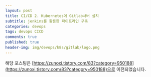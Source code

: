 ```yaml
---
layout: post
title: CI/CD 2. Kubernetes에 Gitlab서버 설치
subtitle: jenkins를 활용한 파이프라인 구축
categories: devops
tags: devops CICD
comments: true
published: true
header-img: img/devops/k8s/gitlab/logo.png
---
```


해당 포스팅은 [https://zunoxi.tistory.com/83?category=950188](https://zunoxi.tistory.com/83?category=950188)으로 이전되었습니다.
<!--

## 개요
> `Git push` 부터 `쿠버네티스` 파드 배포 까지 파이프라인 구축 &#10103;단계
  
- 목차
	- [`Gitlab on k8s`](#h2-idgitlab-on-k8s-342gitlab-on-k8sh2)
	- [`pv 선언`](#1-persistent-volume퍼시스턴트-볼륨-선언)
	- [`gitlab 설치`](#2-gitlab-설치)
	- [`설치확인`](#3-정상-설치-확인)
  
## Gitlab on k8s
---
필자는 프로젝트 소스의 형상관리 툴로서 git, 그중에서도 설치형으로 프라이빗하게 쓰기 위해 `gitlab`을 이용하는편인데, 실제 기업환경에서도 github보다는 gitlab을 많이 사용하는 것 같다. 아무래도 _**설치형 서버라**_ 는 점과 _**프라이빗한 사용 환경**_ 에서도 비용이 청구되지 않는 등 여러 부분에서 메리트가 있지 않았을까 싶다. 이번 포스팅은 이런 이점을 갖고 있는 **`gitlab서버를 쿠버네티스상에 설치`** 하는 방법을 다룬다.

<br>

사실 쿠버네티스로 gitlab을 배포하는것은 gitlab 서버를 중단없이 이용할 수 있고, 로드밸런싱으로 부하분산할 수 있다는 것에 의미가 있지만, 개인 혹은 소수의 집단이 사용하기에 일반 서버로컬에 설치하는것과 비교하면 큰 메리트가 있어보이지는 않는다.	&#128528; 그럼에도 이상적인 MSA 구현을 위해서는 gitlab자체도 쿠버네티스에서 클러스터링되어야 좋을것 같아 **`쿠버네티스 상에서 서비스 단위 배포를 해보려 한다.`**

<br>

위 설명은 아래 그림과 링크를 참고하면 왜 이렇게 구성을 하지?에 대한 의문을 해소할 수 있다.

![그림1](/assets/img/devops/k8s/gitlab/1.png)
이미지 출처 : (https://developer.ibm.com/kr/journey/run-gitlab-kubernetes/)

참고링크 : [https://developer.ibm.com/kr/journey/run-gitlab-kubernetes/](https://developer.ibm.com/kr/journey/run-gitlab-kubernetes/)


<br><br>

**`(실습 전제조건)`**

1\. 쿠버네티스 설치 및 클러스터링 설정

2\. helm 2.x v 설치

<br><br>


### **1. persistent volume(퍼시스턴트 볼륨) 선언**
---

일반적으로 helm chart를 이용하여 gitlab의 커뮤니티 에디션(무료)인 gitlab-ce 서버를 설치한다면, gitlab설정 데이터뿐만 아니라 postegres, redis에 대한 퍼시스턴트 볼륨 설정을 해줘야 한다.

```
$ vi pvgitlab.yaml

apiVersion: v1
kind: PersistentVolume
metadata:
  name: pv-01
spec:
  capacity:
    storage: 20G
  accessModes:
  - ReadWriteOnce
  local:
     path: /data/data-volume/
  nodeAffinity:
    required:
      nodeSelectorTerms:
      - matchExpressions:
        - {key: kubernetes.io/hostname, operator: In, values: [k8s-node1]}

$ kubectl apply -f pvgitlab.yaml

#############################

$ vi pvpostgres.yaml

apiVersion: v1
kind: PersistentVolume
metadata:
  name: pv-02
spec:
  capacity:
    storage: 20G
  accessModes:
  - ReadWriteOnce
  local:
     path: /data/data-volume/
  nodeAffinity:
    required:
      nodeSelectorTerms:
      - matchExpressions:
        - {key: kubernetes.io/hostname, operator: In, values: [k8s-node1]}

$ kubectl apply -f pvpostgres.yaml

#############################

$ vi pvredis.yaml

apiVersion: v1
kind: PersistentVolume
metadata:
  name: pv-03
spec:
  capacity:
    storage: 20G
  accessModes:
  - ReadWriteOnce
  local:
     path: /data/data-volume/
  nodeAffinity:
    required:
      nodeSelectorTerms:
      - matchExpressions:
        - {key: kubernetes.io/hostname, operator: In, values: [k8s-node1]}
        
$ kubectl apply -f pvredis.yaml

#############################

$ vi pvetcgit.yaml

apiVersion: v1
kind: PersistentVolume
metadata:
  name: pv-04
spec:
  capacity:
    storage: 20G
  accessModes:
  - ReadWriteOnce
  local:
     path: /data/data-volume/
  nodeAffinity:
    required:
      nodeSelectorTerms:
      - matchExpressions:
        - {key: kubernetes.io/hostname, operator: In, values: [k8s-node1]}
        
$ kubectl apply -f pvetcgit.yaml
```

`※ 쿠버네티스 클러스터 환경의 node1(hostname : k8s-node1)에 /data/data-volume 폴더는 미리 생성했다.  `

이 경우, 이름은 gitlab, redis 등 별도로 yaml 파일을 만들었지만 퍼시스턴트 볼륨 클레임에서 프로비저닝이 될 경우, 시스템별로 매칭 되지 않고 무작위로 바운딩될 것이다. 

<br>

아래 대시보드에서도 퍼시스턴트 볼륨이 생성된 것을 확인할 수 있다.

![그림2](/assets/img/devops/k8s/gitlab/2.png)

<br><br>

### **2\. gitlab 설치**
---

<br>

**2-1 ) helm chart 주입**

```
$ helm upgrade --install gitlab stable/gitlab-ce   --set global.edition=ce   --set certmanager-issuer.email=내 이메일주소   --set global.hosts.domain=내 ip주소
```

위 명령어를 입력했을 때 다음과 같은 에러가 발생할 수 있다.

![그림3](/assets/img/devops/k8s/gitlab/3.png)

잘 안보이니깐 에러 부분만 풀어서 적자면 이러하다.

```
Error: configmaps is forbidden: User "system:serviceaccount:kube-system:default" cannot list resource "configmaps" in API group "" in the namespace "kube-system"
Error: UPGRADE FAILED: configmaps is forbidden: User "system:serviceaccount:kube-system:default" cannot list resource "configmaps" in API group "" in the namespace "kube-system"
```
<br>
이는 **쿠버네티스의 권한 관리(RBCA) 문제 때문에** 발생한다. helm의 tiller가 쿠버네티스 클러스터의 api에 접근하여 영향력을 행세하기 위해서는 `유효한 사용자`인지 확인이 필요하다. 실제로 필자가 테스트 에러를 해결할 때는 꽤 고생했지만 역시나 `스택갓버플로우`	 &#128519;는 절대로 우리를 실망시키지 않는다 	해결방법은 다음 명령어들을 차례대로 입력해주면 된다.
<br>

```
$ kubectl create serviceaccount --namespace kube-system tiller
$ kubectl create clusterrolebinding tiller-cluster-rule --clusterrole=cluster-admin --serviceaccount=kube-system:tiller
$ kubectl patch deploy --namespace kube-system tiller-deploy -p '{"spec":{"template":{"spec":{"serviceAccount":"tiller"}}}}'      
$ helm init --service-account tiller --upgrade
```

출처 : [https://stackoverflow.com/questions/46672523/helm-list-cannot-list-configmaps-in-the-namespace-kube-system](https://stackoverflow.com/questions/46672523/helm-list-cannot-list-configmaps-in-the-namespace-kube-system)


위 작업을 마무리하고 다시 helm 명령어를 입력하면 아래의 모습을 볼 수 있다.

![그림4](/assets/img/devops/k8s/gitlab/4.png)

<br>

**2-2 ) 외부 접근 주소 설정**

```
$ helm upgrade gitlab stable/gitlab-ce       --set externalUrl=내 IP 주소(접근할 IP)
```

![그림5](/assets/img/devops/k8s/gitlab/5.png)

<br><br>

### **3\. 정상 설치 확인**
---

**3-1 ) pv 클레임의 정상 바운드 여부 확인**

퍼시스턴트 볼륨으로 요청한 클레임들이 모두 할당된 것을 알 수 있다.

![그림6](/assets/img/devops/k8s/gitlab/6.png)

<br>

![그림7](/assets/img/devops/k8s/gitlab/7.png)

<br>

**3-2 ) 서비스 배포 확인**

원인은 알 수 없지만, gitlab-gitlab-ce는 계속 pending 상태인 것처럼 보인다.

![그림8](/assets/img/devops/k8s/gitlab/8.png)

막상 서비스 내로 들어가 보면 파드는 정상적으로 배포 중인 것을 알 수 있다.

![그림9](/assets/img/devops/k8s/gitlab/9.png)

그리고 해당 파드의 이벤트를 살펴보면 다음과 같다.

![그림10](/assets/img/devops/k8s/gitlab/10.png)

<br>

최초에는 "'Readiness probe failed: Get[http://172.16.36.71:80/](http://172.17.0.6:3003/): dial tcp [172.16.36.71:80](http://172.17.0.6:3003/): getsockopt: connection refused'." 라는 이벤트를 발생시키고, 파드의 상태 메시지도 이와 같이 출력되었다. 한 `5~6번을 파드의 재생성`이 반복되더니 갑자기 잘되었다... 원인을 알 수가 없다. 쿠버네티스 고수분들이 이 글을 본다면 원인을 알려줬으면 좋겠다..!

**3-3 ) Gitlab 서버 브라우저 접근**

서비스의 내부 엔드포인트에서 볼 수 있듯이 HTTP 프로토콜의 `80`번 통신은 nodeport의 `30776`번으로 들어오게끔 맵핑되어있다.

![그림11](/assets/img/devops/k8s/gitlab/11.png)

<br>

이제 브라우저에서 해당 `서버 ip:30776`으로 들어가 보자.

![그림12](/assets/img/devops/k8s/gitlab/12.png)

**설치형 Gitlab 서버를 쿠버네티스 서비스로 배포 중인 것을** 확인할 수 있다.

정말 엄청난 삽질을 거듭했고, 사실 지금도 이게 맞는 것인지 잘 모르고 사용하고 있지만, 우선 Gitlab을 쿠버네티스에서 돌릴 수는 있게 되었다. 추가적으로 CI/CD 파이프라인을 구축하며 업데이트해 나가려 한다.



